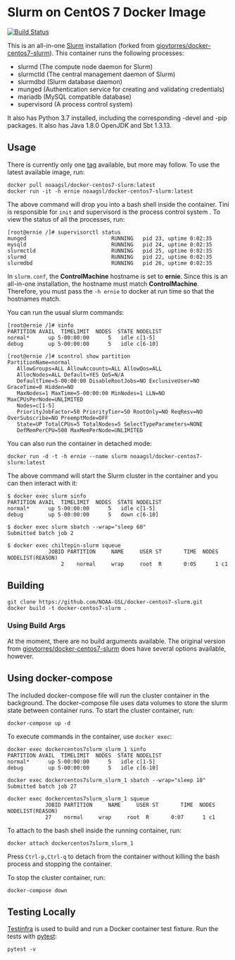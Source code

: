 # Slurm on CentOS 7 Docker Image

[![Build Status](https://travis-ci.com/NOAA-GSL/docker-centos7-slurm.svg?branch=develop)](https://travis-ci.com/NOAA-GSL/docker-centos7-slurm)

This is an all-in-one [Slurm](https://slurm.schedmd.com/) installation (forked from [giovtorres/docker-centos7-slurm](https://github.com/giovtorres/docker-centos7-slurm)).  This
container runs the following processes:

* slurmd (The compute node daemon for Slurm)
* slurmctld (The central management daemon of Slurm)
* slurmdbd (Slurm database daemon)
* munged (Authentication service for creating and validating credentials)
* mariadb (MySQL compatible database)
* supervisord (A process control system)

It also has Python 3.7 installed, including the corresponding -devel and -pip packages.
It also has Java 1.8.0 OpenJDK and Sbt 1.3.13.

## Usage

There is currently only one
[tag](https://hub.docker.com/r/noaagsl/docker-centos7-slurm/tags/)
available, but more may follow.  To use the latest available image, run:

```shell
docker pull noaagsl/docker-centos7-slurm:latest
docker run -it -h ernie noaagsl/docker-centos7-slurm:latest
```

The above command will drop you into a bash shell inside the container. Tini
is responsible for `init` and supervisord is the process control system . To
view the status of all the processes, run:

```shell
[root@ernie /]# supervisorctl status
munged                           RUNNING   pid 23, uptime 0:02:35
mysqld                           RUNNING   pid 24, uptime 0:02:35
slurmctld                        RUNNING   pid 25, uptime 0:02:35
slurmd                           RUNNING   pid 22, uptime 0:02:35
slurmdbd                         RUNNING   pid 26, uptime 0:02:35
```

In `slurm.conf`, the **ControlMachine** hostname is set to **ernie**. Since
this is an all-in-one installation, the hostname must match **ControlMachine**.
Therefore, you must pass the `-h ernie` to docker at run time so that the
hostnames match.

You can run the usual slurm commands:

```shell
[root@ernie /]# sinfo
PARTITION AVAIL  TIMELIMIT  NODES  STATE NODELIST
normal*      up 5-00:00:00      5   idle c[1-5]
debug        up 5-00:00:00      5   idle c[6-10]
```

```shell
[root@ernie /]# scontrol show partition
PartitionName=normal
   AllowGroups=ALL AllowAccounts=ALL AllowQos=ALL
   AllocNodes=ALL Default=YES QoS=N/A
   DefaultTime=5-00:00:00 DisableRootJobs=NO ExclusiveUser=NO GraceTime=0 Hidden=NO
   MaxNodes=1 MaxTime=5-00:00:00 MinNodes=1 LLN=NO MaxCPUsPerNode=UNLIMITED
   Nodes=c[1-5]
   PriorityJobFactor=50 PriorityTier=50 RootOnly=NO ReqResv=NO OverSubscribe=NO PreemptMode=OFF
   State=UP TotalCPUs=5 TotalNodes=5 SelectTypeParameters=NONE
   DefMemPerCPU=500 MaxMemPerNode=UNLIMITED
```

You can also run the container in detached mode:

```shell
docker run -d -t -h ernie --name slurm noaagsl/docker-centos7-slurm:latest
```

The above command will start the Slurm cluster in the container and you can then interact with it:

```shell
$ docker exec slurm sinfo
PARTITION AVAIL  TIMELIMIT  NODES  STATE NODELIST
normal*      up 5-00:00:00      5   idle c[1-5]
debug        up 5-00:00:00      5   down c[6-10]
```

```shell
$ docker exec slurm sbatch --wrap="sleep 60"
Submitted batch job 2
```

```shell
$ docker exec chiltepin-slurm squeue                  
             JOBID PARTITION     NAME     USER ST       TIME  NODES NODELIST(REASON)
                 2    normal     wrap     root  R       0:05      1 c1
```


## Building

```shell
git clone https://github.com/NOAA-GSL/docker-centos7-slurm.git
docker build -t docker-centos7-slurm .
```

### Using Build Args

At the moment, there are no build arguments available. The original version
from [giovtorres/docker-centos7-slurm](https://github.com/giovtorres/docker-centos7-slurm)
does have several options available, however.

## Using docker-compose

The included docker-compose file will run the cluster container in the
background.  The docker-compose file uses data volumes to store the slurm state
between container runs.  To start the cluster container, run:

```shell
docker-compose up -d
```

To execute commands in the container, use `docker exec`:

```shell
docker exec dockercentos7slurm_slurm_1 sinfo
PARTITION AVAIL  TIMELIMIT  NODES  STATE NODELIST
normal*      up 5-00:00:00      5   idle c[1-5]
debug        up 5-00:00:00      5   idle c[6-10]

docker exec dockercentos7slurm_slurm_1 sbatch --wrap="sleep 10"
Submitted batch job 27

docker exec dockercentos7slurm_slurm_1 squeue
            JOBID PARTITION     NAME     USER ST       TIME  NODES NODELIST(REASON)
            27    normal     wrap     root  R       0:07      1 c1
```

To attach to the bash shell inside the running container, run:

```shell
docker attach dockercentos7slurm_slurm_1
```

Press `Ctrl-p,Ctrl-q` to detach from the container without killing the bash
process and stopping the container.

To stop the cluster container, run:

```shell
docker-compose down
```

## Testing Locally

[Testinfra](https://testinfra.readthedocs.io/en/latest/index.html) is used to
build and run a Docker container test fixture. Run the tests with
[pytest](https://docs.pytest.org/en/latest/):

```shell
pytest -v
```
